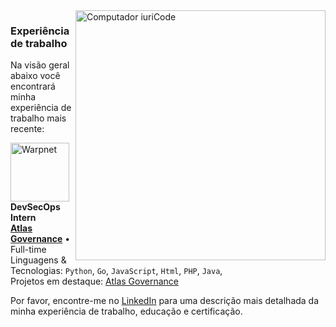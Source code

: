 <img src="https://media0.giphy.com/media/bJ4TVNYNUympPgcpem/giphy.gif?cid=ecf05e47bgcka4eawuphnedrx5q1gaeoa75n0ig567qfpmn9&rid=giphy.gif&ct=g" min-width="400px" max-width="400px" width="400px" align="right" alt="Computador iuriCode">

### Experiência de trabalho
Na visão geral abaixo você encontrará minha experiência de trabalho mais recente:

[<img align="left" height="94px" width="94px" alt="Warpnet" src="https://f.hubspotusercontent30.net/hubfs/8649189/site/global/Atlas%20Logo%20Verde.png"/>](https://www.atlasgov.com)

**DevSecOps Intern** \
[**Atlas Governance**](https://www.atlasgov.com) • Full-time \
Linguagens & Tecnologias: `Python`, `Go`, `JavaScript`, `Html`, `PHP`, `Java`,\
Projetos em destaque: [Atlas Governance](https://www.atlasgov.com)
<br/>


Por favor, encontre-me no [LinkedIn](https://www.linkedin.com/in/mcarvalh/) para uma descrição mais detalhada da minha experiência de trabalho, educação e certificação.
